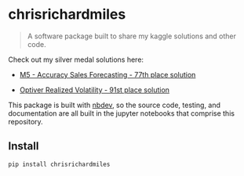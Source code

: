 # chrisrichardmiles

> A software package built to share my kaggle solutions and other code.

Check out my silver medal solutions here: 
* [M5 - Accuracy Sales
Forecasting - 77th place
solution](https://github.com/ChrisRichardMiles/chrisrichardmiles/tree/master/projects/m5)

* [Optiver Realized Volatility - 91st place
solution](https://github.com/ChrisRichardMiles/chrisrichardmiles/tree/master/projects/optiver)

This package is built with [nbdev](https://nbdev.fast.ai/), so the
source code, testing, and documentation are all built in the jupyter
notebooks that comprise this repository.

## Install

`pip install chrisrichardmiles`
